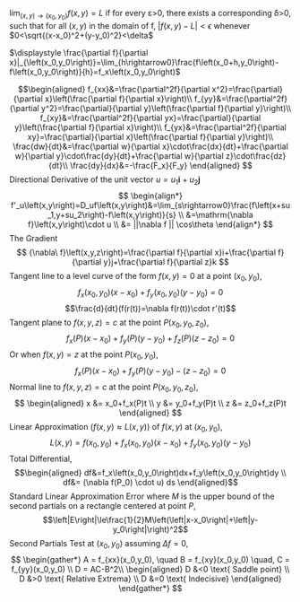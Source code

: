 $\displaystyle \lim_{\left(x,y\right)\rightarrow\left(x_0,y_0\right)}f\left(x,y\right)=L$ if for every ε>0, there exists a corresponding δ>0, such that for all $\left(x,y\right)$ in the domain of f, $\left|f\left(x,y\right)-L\right|<\epsilon$ whenever  $0<\sqrt{(x-x_0)^2+(y-y_0)^2}<\delta$

$\displaystyle \frac{\partial f}{\partial x}|_{\left(x_0,y_0\right)}=\lim_{h\rightarrow0}\frac{f\left(x_0+h,y_0\right)-f\left(x_0,y_0\right)}{h}=f_x\left(x_0,y_0\right)$

$$\begin{aligned}
f_{xx}&=\frac{\partial^2f}{\partial x^2}=\frac{\partial}{\partial x}\left(\frac{\partial f}{\partial x}\right)\\
f_{yy}&=\frac{\partial^2f}{\partial y^2}=\frac{\partial}{\partial y}\left(\frac{\partial f}{\partial y}\right)\\
f_{xy}&=\frac{\partial^2f}{\partial yx}=\frac{\partial}{\partial y}\left(\frac{\partial f}{\partial x}\right)\\
f_{yx}&=\frac{\partial^2f}{\partial xy}=\frac{\partial}{\partial x}\left(\frac{\partial f}{\partial y}\right)\\
\frac{dw}{dt}&=\frac{\partial w}{\partial x}\cdot\frac{dx}{dt}+\frac{\partial w}{\partial y}\cdot\frac{dy}{dt}+\frac{\partial w}{\partial z}\cdot\frac{dz}{dt}\\
\frac{dy}{dx}&=-\frac{F_x}{F_y}
\end{aligned}
$$
Directional Derivative of the unit vector $u = u_1 \mathbf{i} + u_2 \mathbf{j}$
$$
\begin{align*}
f'_u\left(x,y\right)=D_uf\left(x,y\right)&=\lim_{s\rightarrow0}\frac{f\left(x+su_1,y+su_2\right)-f\left(x,y\right)}{s} \\ &=\mathrm{\nabla f}\left(x,y\right)\cdot u \\ &= ||\nabla f || \cos\theta
\end{align*}
$$
The Gradient
$$
{\nabla\ f}\left(x,y,z\right)=\frac{\partial f}{\partial x}i+\frac{\partial f}{\partial y}j+\frac{\partial f}{\partial z}k
$$
Tangent line to a level curve of the form $f(x,y) = 0$ at a point $(x_0,y_0)$,
$$f_x(x_0,y_0)\left(x-x_0\right)+f_y(x_0,y_0)\left(y-y_0\right)=0$$
$$\frac{d}{dt}(f(r(t))=\nabla f(r(t))\cdot r'(t)$$
Tangent plane to $f\left(x,y,z\right) = c$ at the point $P(x_0,y_0,z_0)$,
$$f_x(P)\left(x-x_0\right)+f_y(P)\left(y-y_0\right)+f_z(P)\left(z-z_0\right)=0$$
Or when $f(x,y) =z$ at the point $P(x_0,y_0)$,
$$f_x(P)\left(x-x_0\right)+f_y(P)\left(y-y_0\right)-\left(z-z_0\right)=0$$
Normal line to $f\left(x,y,z\right) = c$ at the point $P(x_0,y_0,z_0)$,
$$
\begin{aligned}
x &= x_0+f_x(P)t \\
y &= y_0+f_y(P)t \\ 
z &= z_0+f_z(P)t
\end{aligned}
$$
Linear Approximation ($f(x,y) \approx L(x,y)$) of $f(x,y)$ at $(x_0,y_0)$,
$$L(x,y)=f(x_0,y_0)+f_x(x_0,y_0)(x-x_0)+f_y(x_0,y_0)(y-y_0)$$
Total Differential,
$$\begin{aligned}
df&=f_x\left(x_0,y_0\right)dx+f_y\left(x_0,y_0\right)dy \\
df&= (\nabla f(P_0) \cdot u) ds
\end{aligned}$$
Standard Linear Approximation Error where $M$ is the upper bound of the second partials on a rectangle centered at point $P$, 
$$\left|E\right|\le\frac{1}{2}M\left(\left|x-x_0\right|+\left|y-y_0\right|\right)^2$$
Second Partials Test at $(x_0,y_0)$ assuming $\Delta f= 0$,
$$
\begin{gather*}
A = f_{xx}(x_0,y_0), \quad B = f_{xy}(x_0,y_0) \quad, C = f_{yy}(x_0,y_0) \\
D = AC-B^2\\
\begin{aligned}
D &<0 \text{ Saddle point} \\ 
D &>0 \text{ Relative Extrema} \\ 
D &=0 \text{ Indecisive}
\end{aligned}
\end{gather*}
$$
 